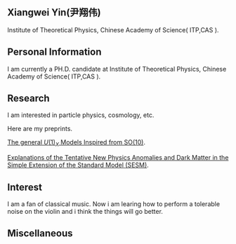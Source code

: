 ## Xiangwei Yin(尹翔伟)
Institute of Theoretical Physics, Chinese Academy of Science( ITP,CAS ).

## Personal Information
I am currently a PH.D. candidate at Institute of Theoretical Physics, Chinese Academy of Science( ITP,CAS ).


## Research
 I am interested in particle physics, cosmology, etc.
 
 Here are my preprints.
 
 [The general $U(1)_{X}$ Models Inspired from SO(10)](https://arxiv.org/abs/2201.03878). 
 
 [Explanations of the Tentative New Physics Anomalies and Dark Matter in the Simple Extension of the Standard Model (SESM)](https://arxiv.org/abs/2205.08215).

## Interest

I am a fan of classical music. Now i am learing how to perform a tolerable noise on the violin and i think the things will go better.

## Miscellaneous

